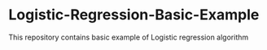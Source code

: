 # Logistic-Regression-Basic-Example
This repository contains basic example of Logistic regression algorithm
